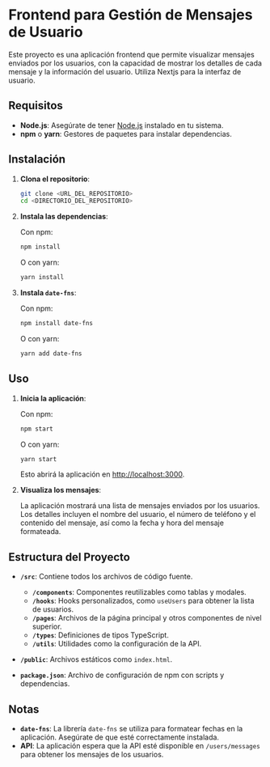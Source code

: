 # Frontend para Gestión de Mensajes de Usuario

Este proyecto es una aplicación frontend que permite visualizar mensajes enviados por los usuarios, con la capacidad de mostrar los detalles de cada mensaje y la información del usuario. Utiliza Nextjs para la interfaz de usuario.

## Requisitos

- **Node.js**: Asegúrate de tener [Node.js](https://nodejs.org/) instalado en tu sistema.
- **npm** o **yarn**: Gestores de paquetes para instalar dependencias.

## Instalación

1. **Clona el repositorio**:

    ```bash
    git clone <URL_DEL_REPOSITORIO>
    cd <DIRECTORIO_DEL_REPOSITORIO>
    ```

2. **Instala las dependencias**:

    Con npm:
    ```bash
    npm install
    ```

    O con yarn:
    ```bash
    yarn install
    ```

3. **Instala `date-fns`**:

    Con npm:
    ```bash
    npm install date-fns
    ```

    O con yarn:
    ```bash
    yarn add date-fns
    ```

## Uso

1. **Inicia la aplicación**:

    Con npm:
    ```bash
    npm start
    ```

    O con yarn:
    ```bash
    yarn start
    ```

    Esto abrirá la aplicación en [http://localhost:3000](http://localhost:3000).

2. **Visualiza los mensajes**:

    La aplicación mostrará una lista de mensajes enviados por los usuarios. Los detalles incluyen el nombre del usuario, el número de teléfono y el contenido del mensaje, así como la fecha y hora del mensaje formateada.

## Estructura del Proyecto

- **`/src`**: Contiene todos los archivos de código fuente.
  - **`/components`**: Componentes reutilizables como tablas y modales.
  - **`/hooks`**: Hooks personalizados, como `useUsers` para obtener la lista de usuarios.
  - **`/pages`**: Archivos de la página principal y otros componentes de nivel superior.
  - **`/types`**: Definiciones de tipos TypeScript.
  - **`/utils`**: Utilidades como la configuración de la API.

- **`/public`**: Archivos estáticos como `index.html`.

- **`package.json`**: Archivo de configuración de npm con scripts y dependencias.

## Notas

- **`date-fns`**: La librería `date-fns` se utiliza para formatear fechas en la aplicación. Asegúrate de que esté correctamente instalada.
- **API**: La aplicación espera que la API esté disponible en `/users/messages` para obtener los mensajes de los usuarios.

